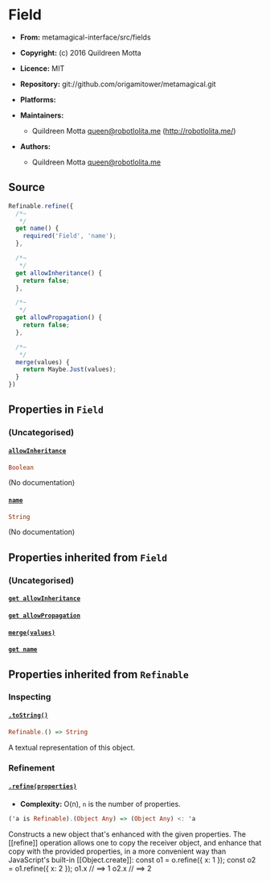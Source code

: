 

# Field






  - **From:**
    metamagical-interface/src/fields
  - **Copyright:**
    (c) 2016 Quildreen Motta
  - **Licence:**
    MIT
  - **Repository:**
    git://github.com/origamitower/metamagical.git
  - **Platforms:**
    
  - **Maintainers:**
      - Quildreen Motta <queen@robotlolita.me> (http://robotlolita.me/)
  - **Authors:**
      - Quildreen Motta <queen@robotlolita.me>



 


## Source


```javascript
Refinable.refine({
  /*~
   */
  get name() {
    required('Field', 'name');
  },

  /*~
   */
  get allowInheritance() {
    return false;
  },

  /*~
   */
  get allowPropagation() {
    return false;
  },

  /*~
   */
  merge(values) {
    return Maybe.Just(values);
  }
})
```




## Properties in `Field`




### (Uncategorised)




#### [`allowInheritance`](since/allowInheritance)



```haskell
Boolean
```

(No documentation)



#### [`name`](since/name)



```haskell
String
```

(No documentation)






## Properties inherited from `Field`




### (Uncategorised)




#### [`get allowInheritance`](since/allowInheritance)







#### [`get allowPropagation`](since/allowPropagation)







#### [`merge(values)`](since/merge)







#### [`get name`](since/name)










## Properties inherited from `Refinable`




### Inspecting




#### [`.toString()`](since/toString)



```haskell
Refinable.() => String
```

A textual representation of this object.





### Refinement




#### [`.refine(properties)`](since/refine)

  - **Complexity:**
    O(n), `n` is the number of properties.

```haskell
('a is Refinable).(Object Any) => (Object Any) <: 'a
```

Constructs a new object that's enhanced with the given properties.
The [[refine]] operation allows one to copy the receiver object,
and enhance that copy with the provided properties, in a more
convenient way than JavaScript's built-in [[Object.create]]:
    const o1 = o.refine({ x: 1 });
    const o2 = o1.refine({ x: 2 });
    o1.x  // ==> 1
    o2.x  // ==> 2









